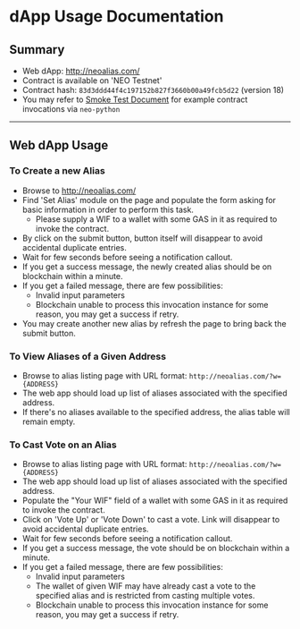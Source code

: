 # dApp Usage Documentation

## Summary

* Web dApp: http://neoalias.com/
* Contract is available on 'NEO Testnet'
* Contract hash: `83d3ddd44f4c197152b827f3660b00a49fcb5d22` (version 18)
* You may refer to [Smoke Test Document](SMOKE_TEST_README.md) for example contract invocations via `neo-python`

---

## Web dApp Usage

### To Create a new Alias

* Browse to http://neoalias.com/
* Find 'Set Alias' module on the page and populate the form asking for basic information in order to perform this task.
  * Please supply a WIF to a wallet with some GAS in it as required to invoke the contract.
* By click on the submit button, button itself will disappear to avoid accidental duplicate entries.
* Wait for few seconds before seeing a notification callout.
* If you get a success message, the newly created alias should be on blockchain within a minute.
* If you get a failed message, there are few possibilities:
  * Invalid input parameters
  * Blockchain unable to process this invocation instance for some reason, you may get a success if retry.
* You may create another new alias by refresh the page to bring back the submit button.

### To View Aliases of a Given Address

* Browse to alias listing page with URL format: `http://neoalias.com/?w={ADDRESS}`
* The web app should load up list of aliases associated with the specified address.
* If there's no aliases available to the specified address, the alias table will remain empty.

### To Cast Vote on an Alias

* Browse to alias listing page with URL format: `http://neoalias.com/?w={ADDRESS}`
* The web app should load up list of aliases associated with the specified address.
* Populate the "Your WIF" field of a wallet with some GAS in it as required to invoke the contract.
* Click on 'Vote Up' or 'Vote Down' to cast a vote. Link will disappear to avoid accidental duplicate entries.
* Wait for few seconds before seeing a notification callout.
* If you get a success message, the vote should be on blockchain within a minute.
* If you get a failed message, there are few possibilities:
  * Invalid input parameters
  * The wallet of given WIF may have already cast a vote to the specified alias and is restricted from casting multiple votes.
  * Blockchain unable to process this invocation instance for some reason, you may get a success if retry.

